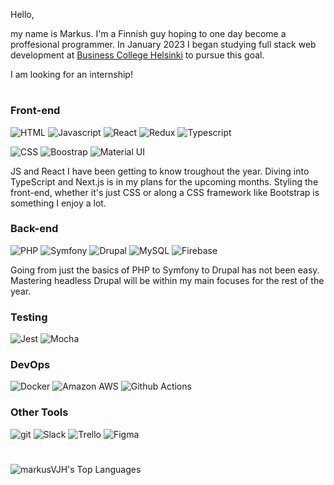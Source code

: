 Hello,

my name is Markus. I'm a Finnish guy hoping to one day become a proffesional programmer. 
In January 2023 I began studying full stack web development at [Business College Helsinki](https://en.bc.fi/qualifications/full-stack-web-developer-program/) to pursue this goal.

I am looking for an internship!

#

### Front-end
<p>
    <img alt="HTML" src="https://img.shields.io/badge/-HTML5-E34F26?style=flat-square&logo=html5&logoColor=white" />
    <img alt="Javascript"  src="https://img.shields.io/badge/JavaScript-F7DF1E?style=flat-square&logo=javascript&logoColor=black" />
    <img alt="React" src="https://img.shields.io/badge/React-20232A?style=flat-square&logo=react&logoColor=white" />
    <img alt="Redux" src="https://img.shields.io/badge/Redux-593D88?style=flat-square&logo=redux&logoColor=white"  />
    <img alt="Typescript" src="https://img.shields.io/badge/TypeScript-007ACC?style=flat-square&logo=typescript&logoColor=white"  />
    <img alt="" src=""  />
    <img alt="" src=""  />
    <img alt="" src=""  />
</p>
<p>
    <img alt="CSS " src="https://img.shields.io/badge/CSS-239120?&style=flat-square&logo=css3&logoColor=white" />
    <img alt="Boostrap" src="https://img.shields.io/badge/Bootstrap-563D7C?style=flat-square&logo=bootstrap&logoColor=white"  />
    <img alt="Material UI" src="https://img.shields.io/badge/Material--UI-0081CB?style=flat-square&logo=material-ui&logoColor=white"  />
</p>
<p>
    JS and React I have been getting to know troughout the year. Diving into TypeScript and Next.js is in my plans for the upcoming months. Styling the front-end, whether it's just CSS or along a CSS framework like Bootstrap is something I enjoy a lot.
</p>

### Back-end
<p>
  <img alt="PHP" src="https://img.shields.io/badge/PHP-777BB4?style=flat-square&logo=php&logoColor=white" />
  <img alt="Symfony" src="https://img.shields.io/badge/Symfony-000000.svg?style=flat-square&logo=symfony&logoColor=white"  />
  <img alt="Drupal" src="https://img.shields.io/badge/drupal-%230678BE.svg?style=flat-square&logo=drupal&logoColor=white"  />
  <img alt="MySQL" src="https://img.shields.io/badge/MySQL-00000F?style=flat-square-&logo=mysql&logoColor=white"  />
  <img alt="Firebase" src="https://img.shields.io/badge/Firebase-039BE5?style=flat-square&logo=Firebase&logoColor=white"  />
</p>
<p>
  Going from just the basics of PHP to Symfony to Drupal has not been easy. Mastering headless Drupal will be within my main focuses for the rest of the year. 
</p>

### Testing
<p>
  <img alt="Jest" src="https://img.shields.io/badge/Jest-323330?style=flat-square&logo=Jest&logoColor=white"  />
  <img alt="Mocha" src="https://img.shields.io/badge/-mocha-%238D6748?style=flat-square&logo=mocha&logoColor=white"  />
</p>
<p>
  
</p>

### DevOps
<p>
  <img alt="Docker" src="https://img.shields.io/badge/-Docker-46a2f1?style=flat-square&logo=docker&logoColor=white" />
  <img alt="Amazon AWS" src="https://img.shields.io/badge/Amazon_AWS-232F3E?style=flat-square&logo=amazon_aws&logoColor=white"  />
  <img alt="Github Actions" src="https://img.shields.io/badge/GitHub_Actions-2088FF?style=flat-square&logo=github_actions&logoColor=white"  />
  <img alt="" src=""  />
</p>

### Other Tools
<p>
  <img alt="git" src="https://img.shields.io/badge/-Git-F05032?style=flat-square&logo=git&logoColor=white" />
  <img alt="Slack" src="https://img.shields.io/badge/Slack-4A154B?style=flat-square&logo=slack&logoColor=white"  />
  <img alt="Trello" src="https://img.shields.io/badge/Trello-0052CC?style=flat-square&logo=trello&logoColor=white"  />
  <img alt="Figma" src="https://img.shields.io/badge/Figma-F24E1E?style=flat-square&logo=figma&logoColor=white"  />
  <img alt="" src=""  />
</p>

#

![markusVJH's Top Languages](https://github-readme-stats.vercel.app/api/top-langs/?username=markusVJH&theme=dark&show_icons=true&hide_border=true&layout=compact)

